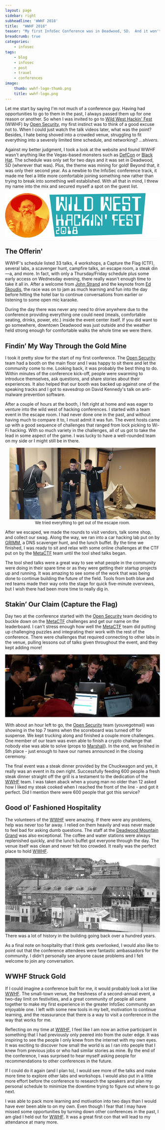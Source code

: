 ```yaml
---
layout: page
sidebar: right
subheadline: 'WWHF 2018'
title:  "WWHF 2018"
teaser: "My first InfoSec Conference was in Deadwood, SD.  And it won't be my last."
breadcrumb: true
categories:
    - infosec
tags:
    - blog
    - infosec
    - post
    - travel
    - conferences
image:
    thumb: wwhf-logo-thumb.png
    title: wwhf-logo.png
---
```


Let me start by saying I'm not much of a conference guy.  Having had opportunities to go to them in the past, I always passed them up for one reason or another.  So when I was invited to go to [Wild West Hackin' Fest](https://www.wildwesthackinfest.com/) (WWHF)  by [Open Security](https://www.opensecurity.io), my first instinct was to think of a good excuse not to.  When I could just watch the talk videos later, what was the point?  Besides, I hate being shoved into a crowded venue, struggling to fit everything into a severely limited time schedule, and networking? ...*shivers*.

Against my better judgment, I took a look at the website and found WWHF wasn't anything like the Vegas-based monsters such as [DefCon](https://www.defcon.org/) or [Black Hat](https://www.blackhat.com/).  The schedule was only set for two days and it was set in Deadwood, SD (wherever that was).  Plus, the theme was mining for gold!  Beyond that, it was only their second year.  As a newbie to the InfoSec conference track, it made me feel a little more comfortable joining something new rather than trying to break into something well established.  With all that in mind, I threw my name into the mix and secured myself a spot on the guest list.

![wwhf-logo](/images/wwhf-post/wwhf-logo.png)

## The Offerin'
WWHF's schedule listed 33 talks, 4 workshops, a Capture the Flag (CTF), several labs, a scavenger hunt, campfire talks, an escape room, a steak din—a, and more.  In fact, with only a Thursday/Friday schedule plus some early access on Wednesday evening, there really wasn't enough time to take it all in.  After a welcome from [John Strand](https://twitter.com/strandjs) and the keynote from [Ed Skoudis](https://twitter.com/edskoudis), the race was on to jam as much learning and fun into the day before hitting the hotel bar to continue conversations from earlier or listening to some open mic karaoke.

During the day there was never any need to drive anywhere due to the conference providing everything one could need (meals, comfortable seating, drinks, power, etc.) inside the event center itself.  If you did want to go somewhere, downtown Deadwood was just outside and the weather held strong enough for comfortable walks the whole time we were there.

## Findin’ My Way Through the Gold Mine
I took it pretty slow for the start of my first conference.  The [Open Security](https://twitter.com/_OpenSecurity_) team had a booth on the main floor and I was happy to sit there and let the community come to me.  Looking back, it was probably the best thing to do.  Within minutes of the conference kick-off, people were swarming to introduce themselves, ask questions, and share stories about their experiences.  It also helped that our booth was backed up against one of the speaking tracks and I got to eavesdrop on David Kennedy's talk on anti-malware prevention software.

After a couple of hours at the booth, I felt right at home and was eager to venture into the wild west of hacking conferences.  I started with a team event in the escape room.  I had never done one in the past, and without having much to compare it to, I must admit it was fun.  The event hosts came up with a good sequence of challenges that ranged from lock picking to Wi-Fi hacking.  With so much variety in the challenges, all of us got to take the lead in some aspect of the game.  I was lucky to have a well-rounded team on my side or I might still be in there.

<figure style="text-align:center; margin:1em">
<img src="/images/wwhf-post/escape_room-1.jpg" alt="SHELL WARS">
<figcaption style="font-size:small;">
We tried everything to get out of the escape room.
</figcaption>
</figure>

After we escaped, we made the rounds to visit vendors, talk some shop, and collect our swag.  Along the way, we ran into a car hacking lab put on by [GRIMM](https://www.grimm-co.com/), a DNS scavenger hunt, and the lunch buffet.  By the time we finished, I was ready to sit and relax with some online challenges at the CTF put on by the [MetaCTF](https://metactf.com/) team until the tool shed talks began.

The tool shed talks were a great way to see what people in the community were doing in their spare time or as they were getting their startup projects up and running.  It was amazing to see some of the work that was being done to continue building the future of the field.  Tools from both blue and red teams made their way onto the stage for quick five-minute overviews, but I wish there had been more time to really dig in.

## Stakin’ Our Claim (Capture the Flag)
Day two at the conference started with the [Open Security](https://twitter.com/_OpenSecurity_) team deciding to buckle down on the [MetaCTF](https://metactf.com/) challenges and get our name on the leaderboard.  I can't stress enough how well the [MetaCTF](https://metactf.com/) team did putting up challenging puzzles and integrating their work with the rest of the conference.  There were challenges that required connecting to other labs in the venue, pulling lessons out of talks given throughout the event, and they kept adding more!

![ctf-1](/images/wwhf-post/ctf-1.jpg)

With about an hour left to go, the [Open Security](https://twitter.com/_OpenSecurity_) team (youvegotmail) was showing in the top 7 teams when the scoreboard was turned off for suspense.  We kept trucking along and finished a couple more challenges.  One member of our team was even able to finish a crypto challenge that nobody else was able to solve (props to [Marshall](https://twitter.com/mc_infosec)).  In the end, we finished in 5th place - just enough to have our names announced in the closing ceremony.

The final event was a steak dinner provided by the Chuckwagon and yes, it really was an event in its own right.  Successfully feeding 600 people a fresh steak dinner straight off the grill is a testament to the dedication of the [WWHF](https://twitter.com/WWHackinFest) team.  I was taken aback when a young man no older than 12 asked how I liked my steak cooked when I reached the front of the line - and got it perfect.  Did I mention there were 600 people that got this service?

## Good ol’ Fashioned Hospitality
The volunteers of the [WWHF](https://twitter.com/WWHackinFest) were amazing.  If there were any problems, help was never too far away.  I relied on them heavily and was never made to feel bad for asking dumb questions.  The staff at the [Deadwood Mountain Grand](https://www.deadwoodmountaingrand.com/) was also exceptional.  The coffee and water stations were always replenished quickly, and the lunch buffet got everyone through the day.  The venue itself was clean and never felt too crowded.  It really was the perfect place to hold [WWHF](https://twitter.com/WWHackinFest).

![slimeplant_old-1](/images/wwhf-post/slimeplant_old-1.jpg)
There was a lot of history in the building going back over a hundred years.

As a final note on hospitality that I think gets overlooked, I would also like to point out that the conference attendees were fantastic ambassadors for the community.  I didn't personally see anyone cause problems and I felt welcome to join any conversation.

## WWHF Struck Gold
If I could imagine a conference built for me, it would probably look a lot like [WWHF](https://twitter.com/WWHackinFest).  The small-town venue, the freshness of a second-annual event, a two-day limit on festivities, and a great community of people all came together to make my first experience in the greater InfoSec community an enjoyable one.  I left with some new tools in my belt, motivation to continue learning, and the reassurance that there is a way to visit a conference in the way that works for me.

Reflecting on my time at [WWHF](https://twitter.com/WWHackinFest), I feel like I am now an active participant in something that I had previously only peered into from the outer edge.  It was inspiring to see the people I only knew from the internet with my own eyes.  It was exciting to discover how small the world is as I ran into people that I knew from previous jobs or who had similar stories as mine.  By the end of the conference, I was surprised to hear myself asking people for recommendations to other conferences in the future.

If I could do it again (and I plan to), I would see more of the talks and make more time to explore other labs and workshops.  I would also put in a little more effort before the conference to research the speakers and plan my personal schedule to minimize the downtime trying to figure out where to go next.

I was able to pack more learning and motivation into two days than I would have ever been able to on my own.  Even though I fear that I may have missed some opportunities by turning down other conferences in the past, I am glad I held out for [WWHF](https://twitter.com/WWHackinFest).  It was a great first con that will lead to my attendance at many more.
